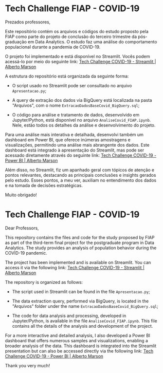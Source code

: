 # Tech Challenge FIAP - COVID-19

Prezados professores, 

Este repositório contém os arquivos e códigos do estudo proposto pela FIAP como parte do projeto de conclusão do terceiro trimestre da pós-graduação em Data Analytics. O estudo faz uma análise do comportamento populacional durante a pandemia de COVID-19.

O projeto foi implementado e está disponível no Streamlit. Vocês podem acessá-lo por meio do seguinte link: [Tech Challenge COVID-19 - Streamlit | Alberto Marson](LINK)

A estrutura do repositório está organizada da seguinte forma:

- O script usado no Streamlit pode ser consultado no arquivo `Apresentacao.py`;

- A query de extração dos dados via BigQuery está localizada na pasta "Arquivos", com o nome `ExtracaoDadosBaseCovid_BigQuery.sql`;

- O código para análise e tratamento de dados, desenvolvido em Jupyter/Python, está disponível no arquivo `AnaliseCovid_FIAP.ipynb`. Nele, estão todos os detalhes da análise e desenvolvimento do projeto.

Para uma análise mais interativa e detalhada, desenvolvi também um dashboard em Power BI, que oferece inúmeras amostragens e visualizações, permitindo uma análise mais abrangente dos dados. Este dashboard está integrado à apresentação do Streamlit, mas pode ser acessado diretamente através do seguinte link:  [Tech Challenge COVID-19 - Power BI | Alberto Marson](https://app.powerbi.com/view?r=eyJrIjoiN2RiNDg5OGUtNjJkYi00MWVlLTk0ODMtMjBjZjZmMzQ3NjgyIiwidCI6IjExZGJiZmUyLTg5YjgtNDU0OS1iZTEwLWNlYzM2NGU1OTU1MSIsImMiOjR9) 

Além disso, no Streamlit, fiz um apanhado geral com tópicos de atenção e pontos relevantes, destacando as principais conclusões e insights gerados pelo estudo. Esses pontos, a meu ver, auxiliam no entendimento dos dados e na tomada de decisões estratégicas.

Muito obrigado! 

# Tech Challenge FIAP - COVID-19
Dear Professors,

This repository contains the files and code for the study proposed by FIAP as part of the third-term final project for the postgraduate program in Data Analytics. The study provides an analysis of population behavior during the COVID-19 pandemic.

The project has been implemented and is available on Streamlit. You can access it via the following link: [Tech Challenge COVID-19 - Streamlit | Alberto Marson](LINK)

The repository is organized as follows:

- The script used in Streamlit can be found in the file `Apresentacao.py`;

- The data extraction query, performed via BigQuery, is located in the "Arquivos" folder under the name `ExtracaoDadosBaseCovid_BigQuery.sql`;

- The code for data analysis and processing, developed in Jupyter/Python, is available in the file `AnaliseCovid_FIAP.ipynb`. This file contains all the details of the analysis and development of the project.

For a more interactive and detailed analysis, I also developed a Power BI dashboard that offers numerous samples and visualizations, enabling a broader analysis of the data. This dashboard is integrated into the Streamlit presentation but can also be accessed directly via the following link: [Tech Challenge COVID-19 - Power BI | Alberto Marson](https://app.powerbi.com/view?r=eyJrIjoiN2RiNDg5OGUtNjJkYi00MWVlLTk0ODMtMjBjZjZmMzQ3NjgyIiwidCI6IjExZGJiZmUyLTg5YjgtNDU0OS1iZTEwLWNlYzM2NGU1OTU1MSIsImMiOjR9) 

Thank you very much! 
